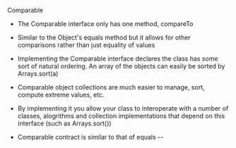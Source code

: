 Comparable

- The Comparable interface only has one method, compareTo

- Similar to the Object's equals method but it allows for other comparisons rather than just equality of values

- Implementing the Comparable interface declares the class has some sort of natural ordering. An array of the objects can easily be sorted by Arrays.sort(a)

- Comparable object collections are much easier to manage, sort, compute extreme values, etc.

- By implementing it you allow your class to interoperate with a number of classes, alogrithms and collection implementations that depend on this interface (such as Arrays.sort())

- Comparable contract is similar to that of equals
-- 

